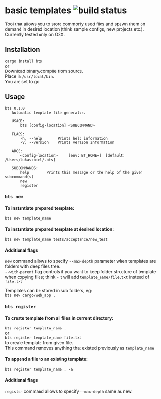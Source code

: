 # basic templates ![build status](https://travis-ci.com/luke-biel/bt.svg?branch=master)

Tool that allows you to store commonly used files and spawn them on demand in desired location (think sample configs, new projects etc.).
Currently tested only on OSX.

## Installation

`cargo install bts`  
or  
Download binary/compile from source.  
Place in `/usr/local/bin`.  
You are set to go.

## Usage

```
bts 0.1.0
   Automatic template file generator.
   
   USAGE:
       bts [config-location] <SUBCOMMAND>
   
   FLAGS:
       -h, --help       Prints help information
       -V, --version    Prints version information
   
   ARGS:
       <config-location>     [env: BT_HOME=]  [default: /Users/lukaszbiel/.bts]
   
   SUBCOMMANDS:
       help        Prints this message or the help of the given subcommand(s)
       new
       register
```
### `bts new`
#### To instantiate prepared template:
`bts new template_name`

#### To instantiate prepared template at desired location:
`bts new template_name tests/acceptance/new_test`

#### Additional flags
`new` command allows to specify `--max-depth` parameter when templates are folders with deep files tree.  
`--with-parent` flag controls if you want to keep folder structure of template when copying files; think - it will add `template_name/file.txt` instead of `file.txt`

Templates can be stored in sub folders, eg:  
`bts new cargo/web_app .`

### `bts register`
#### To create template from all files in current directory:  
`bts register template_name .`  
or  
`bts register template_name file.txt`  
to create template from given file.  
This command removes anything that existed previously as `template_name`

#### To append a file to an existing template:  
`bts register template_name . -a`

#### Additional flags
`register` command allows to specify `--max-depth` same as new.
